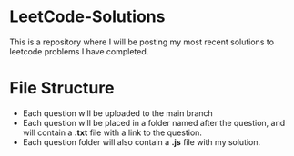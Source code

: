 # LeetCode-Solutions
This is a repository where I will be posting my most recent solutions to leetcode problems I have completed.

# File Structure

- Each question will be uploaded to the main branch
- Each question will be placed in a folder named after the question, and will contain a **.txt** file with a link to the question.
- Each question folder will also contain a **.js** file with my solution.
